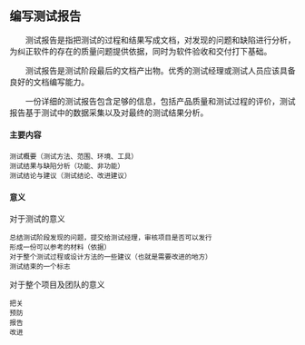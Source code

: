 ## 编写测试报告

&emsp;&emsp;测试报告是指把测试的过程和结果写成文档，对发现的问题和缺陷进行分析，为纠正软件的存在的质量问题提供依据，同时为软件验收和交付打下基础。

&emsp;&emsp;测试报告是测试阶段最后的文档产出物。优秀的测试经理或测试人员应该具备良好的文档编写能力。

&emsp;&emsp;一份详细的测试报告包含足够的信息，包括产品质量和测试过程的评价，测试报告基于测试中的数据采集以及对最终的测试结果分析。

#### 主要内容

    测试概要（测试方法、范围、环境、工具）
    测试结果与缺陷分析（功能、非功能）
    测试结论与建议（测试结论、改进建议）

#### 意义

对于测试的意义

    总结测试阶段发现的问题，提交给测试经理，审核项目是否可以发行
    形成一份可以参考的材料（依据）
    对于整个测试过程或设计方法的一些建议（也就是需要改进的地方）
    测试结束的一个标志

对于整个项目及团队的意义

    把关
    预防
    报告
    改进

